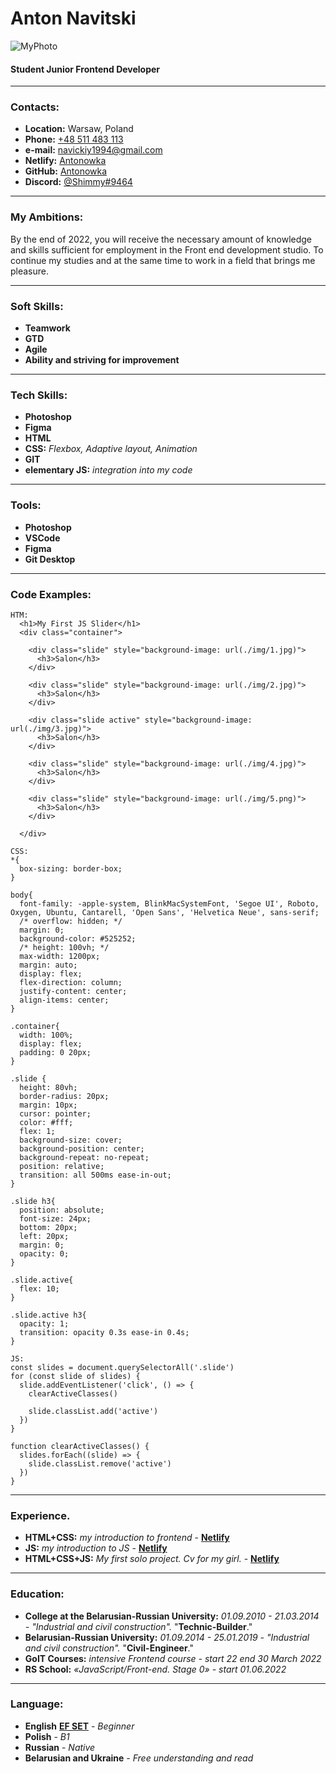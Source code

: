 # Anton Navitski

![MyPhoto](https://i.ibb.co/1rR6H0P/myphoto-MD.jpg "MyPhoto")

#### Student Junior Frontend Developer

___

### Contacts:
- __Location:__ Warsaw, Poland
- __Phone:__ [+48 511 483 113](tel:+48511483113 "phone")
- __e-mail:__ [navickiy1994@gmail.com](mailto:navickiy1994@gmail.com "mail")
- __Netlify:__ [Antonowka](https://app.netlify.com/teams/navickiy1994-3-imbsy/overview "netlify")
- __GitHub:__ [Antonowka](https://github.com/Antonowka "GitHub")
- __Discord:__ [@Shimmy#9464](https://discord.com/app "diskord")

___

### My Ambitions:
By the end of 2022, you will receive the necessary amount of knowledge and skills 
sufficient for employment in the Front end development studio.
To continue my studies and at the same time to work in a field that brings me pleasure.


___

### Soft Skills:
+ __Teamwork__
+ __GTD__
+ __Agile__
+ __Ability and striving for improvement__

___

### Tech Skills:
+ __Photoshop__
+ __Figma__
+ __HTML__
+ __CSS:__  *Flexbox, Adaptive layout, Animation*
+ __GIT__
+ __elementary JS:__ *integration into my code*

___

### Tools:
+ __Photoshop__
+ __VSCode__
+ __Figma__
+ __Git Desktop__

___

### Code Examples:

```
HTM:
  <h1>My First JS Slider</h1>
  <div class="container">

    <div class="slide" style="background-image: url(./img/1.jpg)">
      <h3>Salon</h3>
    </div>

    <div class="slide" style="background-image: url(./img/2.jpg)">
      <h3>Salon</h3>
    </div>
 
    <div class="slide active" style="background-image: url(./img/3.jpg)">
      <h3>Salon</h3>
    </div>

    <div class="slide" style="background-image: url(./img/4.jpg)">
      <h3>Salon</h3>
    </div>

    <div class="slide" style="background-image: url(./img/5.png)">
      <h3>Salon</h3>
    </div>
  
  </div>

CSS:
*{
  box-sizing: border-box;
}

body{
  font-family: -apple-system, BlinkMacSystemFont, 'Segoe UI', Roboto, Oxygen, Ubuntu, Cantarell, 'Open Sans', 'Helvetica Neue', sans-serif;
  /* overflow: hidden; */
  margin: 0;
  background-color: #525252;
  /* height: 100vh; */
  max-width: 1200px;
  margin: auto;
  display: flex;
  flex-direction: column;
  justify-content: center;
  align-items: center;
}

.container{
  width: 100%;
  display: flex;
  padding: 0 20px;
}

.slide {
  height: 80vh;
  border-radius: 20px;
  margin: 10px;
  cursor: pointer;
  color: #fff;
  flex: 1;
  background-size: cover;
  background-position: center;
  background-repeat: no-repeat;
  position: relative;
  transition: all 500ms ease-in-out;
}

.slide h3{
  position: absolute;
  font-size: 24px;
  bottom: 20px;
  left: 20px;
  margin: 0;
  opacity: 0;
}

.slide.active{
  flex: 10;
}

.slide.active h3{
  opacity: 1;
  transition: opacity 0.3s ease-in 0.4s;
}

JS:
const slides = document.querySelectorAll('.slide')
for (const slide of slides) {
  slide.addEventListener('click', () => {
    clearActiveClasses()

    slide.classList.add('active')
  })
}

function clearActiveClasses() {
  slides.forEach((slide) => {
    slide.classList.remove('active')
  })
}

```
___

### Experience.
+ __HTML+CSS:__ *my introduction to frontend* - __[Netlify](https://lucky-taffy-961900.netlify.app/ "goit")__
+ __JS:__ *my introduction to JS* - __[Netlify](https://remarkable-kashata-ab03ae.netlify.app/ "js-slider")__
+ __HTML+CSS+JS:__ *My first solo project. Cv for my girl.* - __[Netlify](https://elaborate-florentine-1efb1e.netlify.app/ "my-solo-project")__

___

### Education:
+ __Сollege at the Belarusian-Russian University:__ *01.09.2010 - 21.03.2014 - "Industrial and civil construction".* "__Technic-Builder__."
+ __Belarusian-Russian University:__ *01.09.2014 - 25.01.2019 - "Industrial and civil construction".* "__Civil-Engineer__."
+ __GoIT Courses:__ *intensive Frontend course - start 22 end 30 March 2022*
+ __RS School:__ *«JavaScript/Front-end. Stage 0» - start 01.06.2022*

___

### Language:
+ __English__ __[EF SET](https://www.efset.org/ru/ "linkEnglish")__ - _Beginner_
+ __Polish__ - _B1_
+ __Russian__ - _Native_
+ __Belarusian and Ukraine__ - _Free understanding and read_